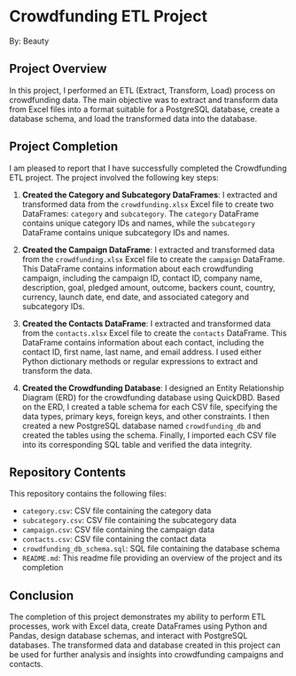 # Crowdfunding ETL Project

By:  Beauty 

## Project Overview
In this project, I performed an ETL (Extract, Transform, Load) process on crowdfunding data. The main objective was to extract and transform data from Excel files into a format suitable for a PostgreSQL database, create a database schema, and load the transformed data into the database.

## Project Completion
I am pleased to report that I have successfully completed the Crowdfunding ETL project. The project involved the following key steps:

1. **Created the Category and Subcategory DataFrames**: I extracted and transformed data from the `crowdfunding.xlsx` Excel file to create two DataFrames: `category` and `subcategory`. The `category` DataFrame contains unique category IDs and names, while the `subcategory` DataFrame contains unique subcategory IDs and names.

2. **Created the Campaign DataFrame**: I extracted and transformed data from the `crowdfunding.xlsx` Excel file to create the `campaign` DataFrame. This DataFrame contains information about each crowdfunding campaign, including the campaign ID, contact ID, company name, description, goal, pledged amount, outcome, backers count, country, currency, launch date, end date, and associated category and subcategory IDs.

3. **Created the Contacts DataFrame**: I extracted and transformed data from the `contacts.xlsx` Excel file to create the `contacts` DataFrame. This DataFrame contains information about each contact, including the contact ID, first name, last name, and email address. I used either Python dictionary methods or regular expressions to extract and transform the data.

4. **Created the Crowdfunding Database**: I designed an Entity Relationship Diagram (ERD) for the crowdfunding database using QuickDBD. Based on the ERD, I created a table schema for each CSV file, specifying the data types, primary keys, foreign keys, and other constraints. I then created a new PostgreSQL database named `crowdfunding_db` and created the tables using the schema. Finally, I imported each CSV file into its corresponding SQL table and verified the data integrity.

## Repository Contents
This repository contains the following files:

- `category.csv`: CSV file containing the category data
- `subcategory.csv`: CSV file containing the subcategory data
- `campaign.csv`: CSV file containing the campaign data
- `contacts.csv`: CSV file containing the contact data
- `crowdfunding_db_schema.sql`: SQL file containing the database schema
- `README.md`: This readme file providing an overview of the project and its completion

## Conclusion
The completion of this project demonstrates my ability to perform ETL processes, work with Excel data, create DataFrames using Python and Pandas, design database schemas, and interact with PostgreSQL databases. The transformed data and database created in this project can be used for further analysis and insights into crowdfunding campaigns and contacts.
